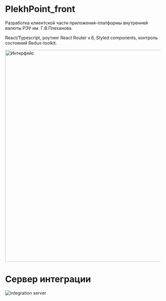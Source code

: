 # PlekhPoint_front
Разработка клиентской части приложения-платформы внутренней валюты РЭУ им. Г.В.Плеханова.

React/Typescript, роутинг React Router v.6, Styled components, контроль состояний Redux-toolkit.

<img width="685" alt="Интерфейс" src="https://user-images.githubusercontent.com/63826857/137131067-bcd89663-73b8-4277-9b7d-a8ac2321e827.png">

# Сервер интеграции

![integration server](https://i.ibb.co/7y0JFwC/Integration-diagram.png)
